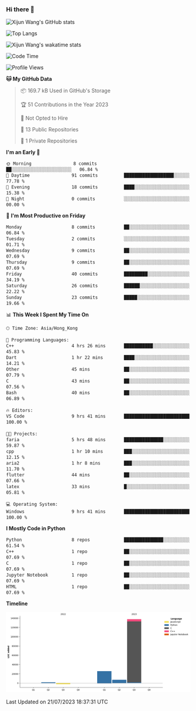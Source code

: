 ### Hi there 👋

![Xijun Wang's GitHub stats](https://github-readme-stats.vercel.app/api?username=kopper-xdu&show_icons=true&bg_color=00000000)

![Top Langs](https://github-readme-stats.vercel.app/api/top-langs/?username=kopper-xdu&size_weight=0.5&count_weight=0.5&exclude_repo=homepage,kopper-xdu.github.io&layout=compact)


![Xijun Wang's wakatime stats](https://github-readme-stats.vercel.app/api/wakatime?username=kopper)

<!--START_SECTION:waka-->
![Code Time](http://img.shields.io/badge/Code%20Time-15%20hrs%2015%20mins-blue)

![Profile Views](http://img.shields.io/badge/Profile%20Views-116-blue)

**🐱 My GitHub Data** 

> 📦 169.7 kB Used in GitHub's Storage 
 > 
> 🏆 51 Contributions in the Year 2023
 > 
> 🚫 Not Opted to Hire
 > 
> 📜 13 Public Repositories 
 > 
> 🔑 1 Private Repositories 
 > 
**I'm an Early 🐤** 

```text
🌞 Morning                8 commits           ██░░░░░░░░░░░░░░░░░░░░░░░   06.84 % 
🌆 Daytime                91 commits          ███████████████████░░░░░░   77.78 % 
🌃 Evening                18 commits          ████░░░░░░░░░░░░░░░░░░░░░   15.38 % 
🌙 Night                  0 commits           ░░░░░░░░░░░░░░░░░░░░░░░░░   00.00 % 
```
📅 **I'm Most Productive on Friday** 

```text
Monday                   8 commits           ██░░░░░░░░░░░░░░░░░░░░░░░   06.84 % 
Tuesday                  2 commits           ░░░░░░░░░░░░░░░░░░░░░░░░░   01.71 % 
Wednesday                9 commits           ██░░░░░░░░░░░░░░░░░░░░░░░   07.69 % 
Thursday                 9 commits           ██░░░░░░░░░░░░░░░░░░░░░░░   07.69 % 
Friday                   40 commits          █████████░░░░░░░░░░░░░░░░   34.19 % 
Saturday                 26 commits          ██████░░░░░░░░░░░░░░░░░░░   22.22 % 
Sunday                   23 commits          █████░░░░░░░░░░░░░░░░░░░░   19.66 % 
```


📊 **This Week I Spent My Time On** 

```text
🕑︎ Time Zone: Asia/Hong_Kong

💬 Programming Languages: 
C++                      4 hrs 26 mins       ███████████░░░░░░░░░░░░░░   45.83 % 
Dart                     1 hr 22 mins        ████░░░░░░░░░░░░░░░░░░░░░   14.21 % 
Other                    45 mins             ██░░░░░░░░░░░░░░░░░░░░░░░   07.79 % 
C                        43 mins             ██░░░░░░░░░░░░░░░░░░░░░░░   07.56 % 
Bash                     40 mins             ██░░░░░░░░░░░░░░░░░░░░░░░   06.89 % 

🔥 Editors: 
VS Code                  9 hrs 41 mins       █████████████████████████   100.00 % 

🐱‍💻 Projects: 
faria                    5 hrs 48 mins       ███████████████░░░░░░░░░░   59.87 % 
cpp                      1 hr 10 mins        ███░░░░░░░░░░░░░░░░░░░░░░   12.15 % 
aria2                    1 hr 8 mins         ███░░░░░░░░░░░░░░░░░░░░░░   11.70 % 
flutter                  44 mins             ██░░░░░░░░░░░░░░░░░░░░░░░   07.66 % 
latex                    33 mins             █░░░░░░░░░░░░░░░░░░░░░░░░   05.81 % 

💻 Operating System: 
Windows                  9 hrs 41 mins       █████████████████████████   100.00 % 
```

**I Mostly Code in Python** 

```text
Python                   8 repos             ███████████████░░░░░░░░░░   61.54 % 
C++                      1 repo              ██░░░░░░░░░░░░░░░░░░░░░░░   07.69 % 
C                        1 repo              ██░░░░░░░░░░░░░░░░░░░░░░░   07.69 % 
Jupyter Notebook         1 repo              ██░░░░░░░░░░░░░░░░░░░░░░░   07.69 % 
HTML                     1 repo              ██░░░░░░░░░░░░░░░░░░░░░░░   07.69 % 
```



**Timeline**

![Lines of Code chart](https://raw.githubusercontent.com/kopper-xdu/kopper-xdu/main/assets/bar_graph.png)


 Last Updated on 21/07/2023 18:37:31 UTC
<!--END_SECTION:waka-->

<!--
**kopper-xdu/kopper-xdu** is a ✨ _special_ ✨ repository because its `README.md` (this file) appears on your GitHub profile.

Here are some ideas to get you started:

- 🔭 I’m currently working on ...
- 🌱 I’m currently learning ...
- 👯 I’m looking to collaborate on ...
- 🤔 I’m looking for help with ...
- 💬 Ask me about ...
- 📫 How to reach me: ...
- 😄 Pronouns: ...
- ⚡ Fun fact: ...
-->
